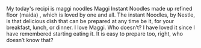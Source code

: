 My today's recipi is maggi noodles
Maggi Instant Noodles made up refined floor (maida) , which is loved by one and all. The instant Noodles, by Nestle, is that delicious dish that can be prepared at any time be it, for your breakfast, lunch, or dinner. I love Maggi. Who doesn’t? I have loved it since I have remembered starting eating it. It is easy to prepare too, right, who doesn’t know that?